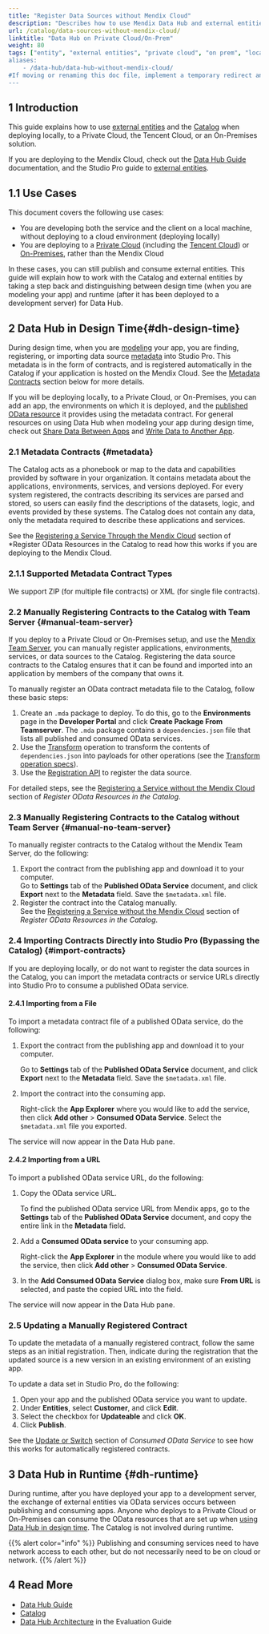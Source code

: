 ```yaml
---
title: "Register Data Sources without Mendix Cloud"
description: "Describes how to use Mendix Data Hub and external entities for local deployments, or for private cloud or on-premises solutions."
url: /catalog/data-sources-without-mendix-cloud/
linktitle: "Data Hub on Private Cloud/On-Prem"
weight: 80
tags: ["entity", "external entities", "private cloud", "on prem", "local", "studio pro", "consumed OData Service", "Data Hub on prem", "Data Hub private cloud", Data Hub Tencent"]
aliases:
    - /data-hub/data-hub-without-mendix-cloud/
#If moving or renaming this doc file, implement a temporary redirect and let the respective team know they should update the URL in the product. See Mapping to Products for more details.
---
```

## 1 Introduction

This guide explains how to use [external entities](/refguide/external-entities/) and the [Catalog](/catalog/) when deploying locally, to a Private Cloud, the Tencent Cloud, or an On-Premises solution.

If you are deploying to the Mendix Cloud, check out the [Data Hub Guide](/data-hub/) documentation, and the Studio Pro guide to [external entities](/refguide/external-entities/).

## 1.1 Use Cases

This document covers the following use cases:

* You are developing both the service and the client on a local machine, without deploying to a cloud environment (deploying locally)
* You are deploying to a [Private Cloud](/developerportal/deploy/private-cloud/) (including the [Tencent Cloud](/developerportal/deploy/tencent-deploy/)) or [On-Premises](/developerportal/deploy/on-premises-design/), rather than the Mendix Cloud

In these cases, you can still publish and consume external entities. This guide will explain how to work with the Catalog and external entities by taking a step back and distinguishing between design time (when you are modeling your app) and runtime (after it has been deployed to a development server) for Data Hub.

## 2 Data Hub in Design Time{#dh-design-time}

During design time, when you are [modeling](/refguide/modeling/) your app, you are finding, registering, or importing data source [metadata](#metadata) into Studio Pro. This metadata is in the form of contracts, and is registered automatically in the Catalog if your application is hosted on the Mendix Cloud. See the [Metadata Contracts](#metadata) section below for more details.

If you will be deploying locally, to a Private Cloud, or On-Premises, you can add an app, the environments on which it is deployed, and the [published OData resource](/refguide/published-odata-resource/) it provides using the metadata contract. For general resources on using Data Hub when modeling your app during design time, check out [Share Data Between Apps](/data-hub/share-data/) and [Write Data to Another App](/catalog/write-data/).

### 2.1 Metadata Contracts {#metadata}

The Catalog acts as a phonebook or map to the data and capabilities provided by software in your organization. It contains metadata about the applications, environments, services, and versions deployed. For every system registered, the contracts describing its services are parsed and stored, so users can easily find the descriptions of the datasets, logic, and events provided by these systems. The Catalog does not contain any data, only the metadata required to describe these applications and services.

See the [Registering a Service Through the Mendix Cloud](/catalog/register/register-data/#mendix-cloud) section of *Register OData Resources in the Catalog to read how this works if you are deploying to the Mendix Cloud. 

### 2.1.1 Supported Metadata Contract Types

We support ZIP (for multiple file contracts) or XML (for single file contracts).

### 2.2 Manually Registering Contracts to the Catalog with Team Server {#manual-team-server}

If you deploy to a Private Cloud or On-Premises setup, and use the [Mendix Team Server](/refguide/version-control/#team-server), you can manually register applications, environments, services, or data sources to the Catalog. Registering the data source contracts to the Catalog ensures that it can be found and imported into an application by members of the company that owns it. 

To manually register an OData contract metadata file to the Catalog, follow these basic steps:

1. Create an `.mda` package to deploy. To do this, go to the **Environments** page in the **Developer Portal** and click **Create Package From Teamserver**. The `.mda` package contains a `dependencies.json` file that lists all published and consumed OData services.
2. Use the [Transform](/catalog/register/register-data/#transform-api) operation to transform the contents of `dependencies.json` into payloads for other operations (see the [Transform operation specs](http://datahub-spec.s3-website.eu-central-1.amazonaws.com/registration_v4.html#/Endpoints/post_transform_dependenciesjson)).
3. Use the [Registration API](/apidocs-mxsdk/apidocs/catalog-apis/#registration) to register the data source.

For detailed steps, see the [Registering a Service without the Mendix Cloud](/catalog/register/register-data/#without-mendix-cloud) section of *Register OData Resources in the Catalog*.

### 2.3 Manually Registering Contracts to the Catalog without Team Server {#manual-no-team-server}

To manually register contracts to the Catalog without the Mendix Team Server, do the following:

1. Export the contract from the publishing app and download it to your computer. </br> Go to **Settings** tab of the **Published OData Service** document, and click **Export** next to the **Metadata** field. Save the `$metadata.xml` file.
2. Register the contract into the Catalog manually. </br> See the [Registering a Service without the Mendix Cloud](/catalog/register/register-data/#without-mendix-cloud) section of *Register OData Resources in the Catalog*.

### 2.4 Importing Contracts Directly into Studio Pro (Bypassing the Catalog) {#import-contracts}

If you are deploying locally, or do not want to register the data sources in the Catalog, you can import the metadata contracts or service URLs directly into Studio Pro to consume a published OData service.

#### 2.4.1 Importing from a File

To import a metadata contract file of a published OData service, do the following:

1. Export the contract from the publishing app and download it to your computer.

    Go to **Settings** tab of the **Published OData Service** document, and click **Export** next to the **Metadata** field. Save the `$metadata.xml` file.

2. Import the contract into the consuming app.

    Right-click the **App Explorer** where you would like to add the service, then click **Add other** > **Consumed OData Service**. Select the `$metadata.xml` file you exported.

The service will now appear in the Data Hub pane.

#### 2.4.2 Importing from a URL

To import a published OData service URL, do the following:

1. Copy the OData service URL.

    To find the published OData service URL from Mendix apps, go to the **Settings** tab of the **Published OData Service** document, and copy the entire link in the **Metadata** field.

2. Add a **Consumed OData service** to your consuming app.

    Right-click the **App Explorer** in the module where you would like to add the service, then click **Add other** > **Consumed OData Service**.

3. In the **Add Consumed OData Service** dialog box, make sure **From URL** is selected, and paste the copied URL into the field.

The service will now appear in the Data Hub pane.

### 2.5 Updating a Manually Registered Contract

To update the metadata of a manually registered contract, follow the same steps as an initial registration. Then, indicate during the registration that the updated source is a new version in an existing environment of an existing app. 

To update a data set in Studio Pro, do the following:

1. Open your app and the published OData service you want to update.
2. Under **Entities**, select **Customer**, and click **Edit**.
3. Select the checkbox for **Updateable** and click **OK**.
4. Click **Publish**.

See the [Update or Switch](/refguide/consumed-odata-service/#update-switch) section of *Consumed OData Service*  to see how this works for automatically registered contracts.

## 3 Data Hub in Runtime {#dh-runtime}

During runtime, after you have deployed your app to a development server, the exchange of external entities via OData services occurs between publishing and consuming apps. Anyone who deploys to a Private Cloud or On-Premises can consume the OData resources that are set up when [using Data Hub in design time](#dh-design-time). The Catalog is not involved during runtime.

{{% alert color="info" %}}
Publishing and consuming services need to have network access to each other, but do not necessarily need to be on cloud or network. {{% /alert %}}

## 4 Read More

* [Data Hub Guide](/data-hub/)
* [Catalog](/catalog/)
* [Data Hub Architecture](https://www.mendix.com/evaluation-guide/app-capabilities/integration/data-hub-architecture/) in the Evaluation Guide
